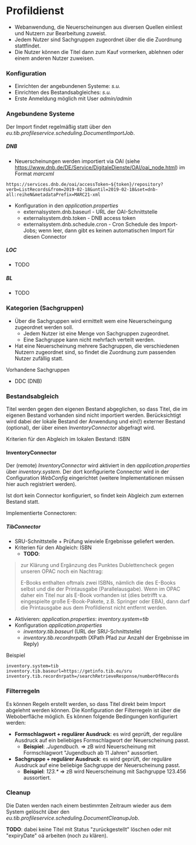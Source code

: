 # Profildienst

* Webanwendung, die Neuerscheinungen aus diversen Quellen einliest und Nutzern zur Bearbeitung zuweist.
* Jedem Nutzer sind Sachgruppen zugeordnet über die die Zuordnung stattfindet.
* Die Nutzer können die Titel dann zum Kauf vormerken, ablehnen oder einem anderen Nutzer zuweisen.

### Konfiguration
* Einrichten der angebundenen Systeme: _s.u._
* Einrichten des Bestandsabgleiches: _s.u._
* Erste Anmeldung möglich mit User _admin/admin_

### Angebundene Systeme

Der Import findet regelmäßig statt über den _eu.tib.profileservice.scheduling.DocumentImportJob_.

##### DNB

* Neuerscheinungen werden importiert via OAI (siehe <https://www.dnb.de/DE/Service/DigitaleDienste/OAI/oai_node.html>) im Format _marcxml_

```
https://services.dnb.de/oai/accessToken~${token}/repository?verb=ListRecords&from=2019-02-18&until=2019-02-18&set=dnb-all:reiheN&metadataPrefix=MARC21-xml
```
* Konfiguration in den _application.properties_
     * externalsystem.dnb.baseurl - URL der OAI-Schnittstelle
     * externalsystem.dnb.token - DNB access token
     * externalsystem.dnb.schedule.cron - Cron Schedule des Import-Jobs;  wenn leer, dann gibt es keinen automatischen Import für diesen Connector

##### LOC
* TODO

##### BL
* TODO

### Kategorien (Sachgruppen)

* Über die Sachgruppen wird ermittelt wem eine Neuerscheingung zugeordnet werden soll.
     * Jedem Nutzer ist eine Menge von Sachgruppen zugeordnet.
     * Eine Sachgruppe kann nicht mehrfach verteilt werden.
* Hat eine Neuerscheinung mehrere Sachgruppen, die verschiedenen Nutzern zugeordnet sind, so findet die Zuordnung zum passenden Nutzer zufällig statt.

Vorhandene Sachgruppen
 * DDC (DNB)
    
### Bestandsabgleich

Titel werden gegen den eigenen Bestand abgeglichen, so dass Titel, die im eigenen Bestand vorhanden sind nicht importiert werden. Berücksichtigt wird dabei der lokale Bestand der Anwendung und ein(!) externer Bestand (optional), der über einen _InventoryConnector_ abgefragt wird.

Kriterien für den Abgleich im lokalen Bestand: ISBN

#### InventoryConnector

Der (remote) _InventoryConnector_ wird aktiviert in den _application.properties_ über _inventory.system_. Der dort konfigurierte Connector wird in der Configuration _WebConfig_ eingerichtet (weitere Implementationen müssen hier auch registriert werden).

Ist dort kein Connector konfiguriert, so findet kein Abgleich zum externen Bestand statt.

Implementierte Connectoren: 

##### TibConnector 
* SRU-Schnittstelle + Prüfung wieviele Ergebnisse geliefert werden.
* Kriterien für den Abgleich: ISBN
     * **TODO**:
     
> zur Klärung und Ergänzung des Punktes Dublettencheck gegen unseren OPAC noch ein Nachtrag:
>
> E-Books enthalten oftmals zwei ISBNs, nämlich die des E-Books selbst und die der Printausgabe (Parallelausgabe).
> Wenn im OPAC daher ein Titel nur als E-Book vorhanden ist (dies betrifft v.a. eingespielte große E-Book-Pakete,  z.B. Springer oder EBA), dann darf die Printausgabe aus dem Profildienst nicht entfernt werden.
     
* Aktivieren: _application.properties_: _inventory.system=tib_
* Konfiguration _application.properties_
     * _inventory.tib.baseurl_ (URL der SRU-Schnittstelle)
     * _inventory.tib.recordnrpath_ (XPath Pfad zur Anzahl der Ergebnisse im Reply)

Beispiel  
        
```
inventory.system=tib
inventory.tib.baseurl=https://getinfo.tib.eu/sru
inventory.tib.recordnrpath=/searchRetrieveResponse/numberOfRecords
```


### Filterregeln

Es können Regeln erstellt werden, so dass Titel direkt beim Import abgelehnt werden können. Die Konfiguration der Filterregeln ist über die Weboberfläche möglich.
Es können folgende Bedingungen konfiguriert werden:
* __Formschlagwort + regulärer Ausdruck__: es wird geprüft, der reguläre Ausdruck auf ein beliebiges Formschlagwort der Neuerscheinung passt.
    * **Beispiel**: _.*Jugendbuch.*_ => zB wird Neuerscheinung mit Formschlagwort "Jugendbuch ab 11 Jahren" aussortiert.
* __Sachgruppe + regulärer Ausdruck__: es wird geprüft, der reguläre Ausdruck auf eine beliebige Sachgruppe der Neuerscheinung passt.
    * **Beispiel**: _123.*_ => zB wird Neuerscheinung mit Sachgruppe 123.456 aussortiert.
    
### Cleanup

Die Daten werden nach einem bestimmten Zeitraum wieder aus dem System gelöscht über den _eu.tib.profileservice.scheduling.DocumentCleanupJob_.

**TODO**: dabei keine Titel mit Status "zurückgestellt" löschen oder mit "expiryDate" oä arbeiten (noch zu klären).